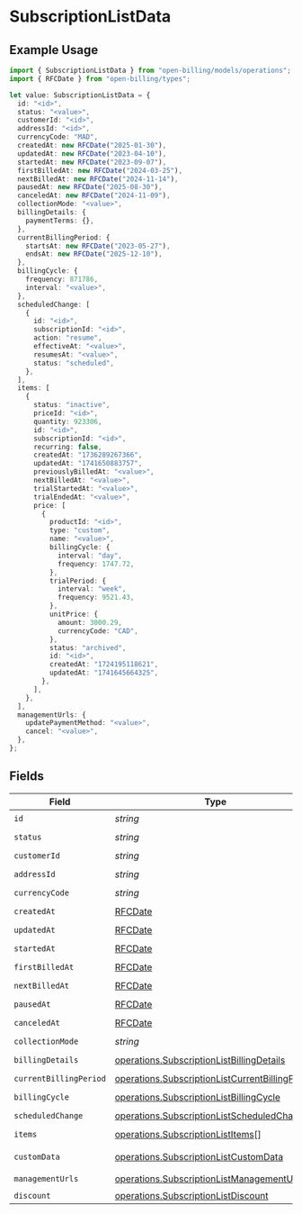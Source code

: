 # SubscriptionListData

## Example Usage

```typescript
import { SubscriptionListData } from "open-billing/models/operations";
import { RFCDate } from "open-billing/types";

let value: SubscriptionListData = {
  id: "<id>",
  status: "<value>",
  customerId: "<id>",
  addressId: "<id>",
  currencyCode: "MAD",
  createdAt: new RFCDate("2025-01-30"),
  updatedAt: new RFCDate("2023-04-10"),
  startedAt: new RFCDate("2023-09-07"),
  firstBilledAt: new RFCDate("2024-03-25"),
  nextBilledAt: new RFCDate("2024-11-14"),
  pausedAt: new RFCDate("2025-08-30"),
  canceledAt: new RFCDate("2024-11-09"),
  collectionMode: "<value>",
  billingDetails: {
    paymentTerms: {},
  },
  currentBillingPeriod: {
    startsAt: new RFCDate("2023-05-27"),
    endsAt: new RFCDate("2025-12-10"),
  },
  billingCycle: {
    frequency: 871786,
    interval: "<value>",
  },
  scheduledChange: [
    {
      id: "<id>",
      subscriptionId: "<id>",
      action: "resume",
      effectiveAt: "<value>",
      resumesAt: "<value>",
      status: "scheduled",
    },
  ],
  items: [
    {
      status: "inactive",
      priceId: "<id>",
      quantity: 923306,
      id: "<id>",
      subscriptionId: "<id>",
      recurring: false,
      createdAt: "1736289267366",
      updatedAt: "1741650883757",
      previouslyBilledAt: "<value>",
      nextBilledAt: "<value>",
      trialStartedAt: "<value>",
      trialEndedAt: "<value>",
      price: [
        {
          productId: "<id>",
          type: "custom",
          name: "<value>",
          billingCycle: {
            interval: "day",
            frequency: 1747.72,
          },
          trialPeriod: {
            interval: "week",
            frequency: 9521.43,
          },
          unitPrice: {
            amount: 3000.29,
            currencyCode: "CAD",
          },
          status: "archived",
          id: "<id>",
          createdAt: "1724195118621",
          updatedAt: "1741645664325",
        },
      ],
    },
  ],
  managementUrls: {
    updatePaymentMethod: "<value>",
    cancel: "<value>",
  },
};
```

## Fields

| Field                                                                                                              | Type                                                                                                               | Required                                                                                                           | Description                                                                                                        |
| ------------------------------------------------------------------------------------------------------------------ | ------------------------------------------------------------------------------------------------------------------ | ------------------------------------------------------------------------------------------------------------------ | ------------------------------------------------------------------------------------------------------------------ |
| `id`                                                                                                               | *string*                                                                                                           | :heavy_check_mark:                                                                                                 | N/A                                                                                                                |
| `status`                                                                                                           | *string*                                                                                                           | :heavy_check_mark:                                                                                                 | N/A                                                                                                                |
| `customerId`                                                                                                       | *string*                                                                                                           | :heavy_check_mark:                                                                                                 | N/A                                                                                                                |
| `addressId`                                                                                                        | *string*                                                                                                           | :heavy_check_mark:                                                                                                 | N/A                                                                                                                |
| `currencyCode`                                                                                                     | *string*                                                                                                           | :heavy_check_mark:                                                                                                 | N/A                                                                                                                |
| `createdAt`                                                                                                        | [RFCDate](../../types/rfcdate.md)                                                                                  | :heavy_check_mark:                                                                                                 | N/A                                                                                                                |
| `updatedAt`                                                                                                        | [RFCDate](../../types/rfcdate.md)                                                                                  | :heavy_check_mark:                                                                                                 | N/A                                                                                                                |
| `startedAt`                                                                                                        | [RFCDate](../../types/rfcdate.md)                                                                                  | :heavy_check_mark:                                                                                                 | N/A                                                                                                                |
| `firstBilledAt`                                                                                                    | [RFCDate](../../types/rfcdate.md)                                                                                  | :heavy_check_mark:                                                                                                 | N/A                                                                                                                |
| `nextBilledAt`                                                                                                     | [RFCDate](../../types/rfcdate.md)                                                                                  | :heavy_check_mark:                                                                                                 | N/A                                                                                                                |
| `pausedAt`                                                                                                         | [RFCDate](../../types/rfcdate.md)                                                                                  | :heavy_check_mark:                                                                                                 | N/A                                                                                                                |
| `canceledAt`                                                                                                       | [RFCDate](../../types/rfcdate.md)                                                                                  | :heavy_check_mark:                                                                                                 | N/A                                                                                                                |
| `collectionMode`                                                                                                   | *string*                                                                                                           | :heavy_check_mark:                                                                                                 | N/A                                                                                                                |
| `billingDetails`                                                                                                   | [operations.SubscriptionListBillingDetails](../../models/operations/subscriptionlistbillingdetails.md)             | :heavy_check_mark:                                                                                                 | N/A                                                                                                                |
| `currentBillingPeriod`                                                                                             | [operations.SubscriptionListCurrentBillingPeriod](../../models/operations/subscriptionlistcurrentbillingperiod.md) | :heavy_check_mark:                                                                                                 | N/A                                                                                                                |
| `billingCycle`                                                                                                     | [operations.SubscriptionListBillingCycle](../../models/operations/subscriptionlistbillingcycle.md)                 | :heavy_check_mark:                                                                                                 | N/A                                                                                                                |
| `scheduledChange`                                                                                                  | [operations.SubscriptionListScheduledChange](../../models/operations/subscriptionlistscheduledchange.md)[]         | :heavy_check_mark:                                                                                                 | N/A                                                                                                                |
| `items`                                                                                                            | [operations.SubscriptionListItems](../../models/operations/subscriptionlistitems.md)[]                             | :heavy_check_mark:                                                                                                 | N/A                                                                                                                |
| `customData`                                                                                                       | [operations.SubscriptionListCustomData](../../models/operations/subscriptionlistcustomdata.md)                     | :heavy_minus_sign:                                                                                                 | Any valid JSON value                                                                                               |
| `managementUrls`                                                                                                   | [operations.SubscriptionListManagementUrls](../../models/operations/subscriptionlistmanagementurls.md)             | :heavy_check_mark:                                                                                                 | N/A                                                                                                                |
| `discount`                                                                                                         | [operations.SubscriptionListDiscount](../../models/operations/subscriptionlistdiscount.md)                         | :heavy_minus_sign:                                                                                                 | N/A                                                                                                                |